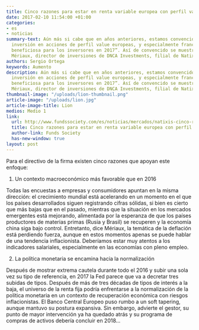 ```yaml
---
title: Cinco razones para estar en renta variable europea con perfil value
date: 2017-02-10 11:54:00 +01:00
categories:
- es
- noticias
summary-text: Aún más si cabe que en años anteriores, estamos convencidos de que la
  inversión en acciones de perfil value europeas, y especialmente francesas, será
  beneficiosa para los inversores en 2017”. Así de convencido se muestra Jean-Charles
  Mériaux, director de inversiones de DNCA Investments, filial de Natixis Global AM.
authors: Sergio Ortega
keywords: Aumento
description: Aún más si cabe que en años anteriores, estamos convencidos de que la
  inversión en acciones de perfil value europeas, y especialmente francesas, será
  beneficiosa para los inversores en 2017”. Así de convencido se muestra Jean-Charles
  Mériaux, director de inversiones de DNCA Investments, filial de Natixis Global AM.
thumbnail-image: "/uploads/lion-thumbnail.png"
article-image: "/uploads/lion.jpg"
article-image-title: Lion
medios: Medio 1
link:
  url: http://www.fundssociety.com/es/noticias/mercados/natixis-cinco-razones-para-estar-en-renta-variable-europea-con-perfil-value
  title: Cinco razones para estar en renta variable europea con perfil value
  author-link: Funds Society
  has-new-window: true
layout: post
---
```


Para el directivo de la firma existen cinco razones que apoyan este enfoque:

1. Un contexto macroeconómico más favorable que en 2016

Todas las encuestas a empresas y consumidores apuntan en la misma dirección: el crecimiento mundial está acelerando en un momento en el que los países desarrollados siguen registrando cifras sólidas, si bien es cierto que más bajas que en el pasado, mientras que la situación en los mercados emergentes está mejorando, alimentada por la esperanza de que los países productores de materias primas (Rusia y Brasil) se recuperen y la economía china siga bajo control. Entretanto, dice Mériaux, la temática de la deflación está perdiendo fuerza, aunque en estos momentos apenas se puede hablar de una tendencia inflacionista. Deberíamos estar muy atentos a los indicadores salariales, especialmente en las economías con pleno empleo.

2. La política monetaria se encamina hacia la normalización

Después de mostrar extrema cautela durante todo el 2016 y subir una sola vez su tipo de referencia, en 2017 la Fed parece que va a decretar tres subidas de tipos. Después de más de tres décadas de tipos de interés a la baja, el universo de la renta fija podría enfrentarse a la normalización de la política monetaria en un contexto de recuperación económica con riesgos inflacionistas. El Banco Central Europeo puso rumbo a un soft tapering, aunque mantuvo su postura expansiva. Sin embargo, advierte el gestor, su punto de mayor intervención ya ha quedado atrás y su programa de compras de activos debería concluir en 2018...